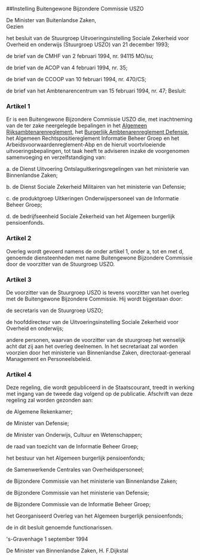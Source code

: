 <meta http-equiv='Content-Type' content='text/html; charset=utf-8' />

##Instelling Buitengewone Bijzondere Commissie USZO

De Minister van Buitenlandse Zaken,  
Gezien

het besluit van de Stuurgroep Uitvoeringsinstelling Sociale Zekerheid voor Overheid en onderwijs (Stuurgroep USZO) van 21 december 1993;  

de brief van de CMHF van 2 februari 1994, nr. 94115 MO/su;  

de brief van de ACOP van 4 februari 1994, nr. 35;  

de brief van de CCOOP van 10 februari 1994, nr. 470/CS;  

de brief van het Ambtenarencentrum van 15 februari 1994, nr. 47;     Besluit:    

### Artikel  1  

Er is een Buitengewone Bijzondere Commissie USZO die, met inachtneming van de ter zake neergelegde bepalingen in het [Algemeen Rijksambtenarenreglement](../../../../../../../AMvB/burgerlijk/ambtenarenreglement/defensie/BWBR0006040/README.md), het [Burgerlijk Ambtenarenreglement Defensie](../../../../../../../AMvB/burgerlijk/ambtenarenreglement/defensie/BWBR0006040/README.md), het Algemeen Rechtspositiereglement Informatie Beheer Groep en het Arbeidsvoorwaardenreglement-Abp en de hieruit voortvloeiende uitvoeringsbepalingen, tot taak heeft te adviseren inzake de voorgenomen samenvoeging en verzelfstandiging van: 

a. de Dienst Uitvoering Ontslaguitkeringsregelingen van het ministerie van Binnenlandse Zaken;  

b. de Dienst Sociale Zekerheid Militairen van het ministerie van Defensie;  

c. de produktgroep Uitkeringen Onderwijspersoneel van de Informatie Beheer Groep;  

d. de bedrijfseenheid Sociale Zekerheid van het Algemeen burgerlijk pensioenfonds.    

### Artikel  2  

Overleg wordt gevoerd namens de onder artikel 1, onder a, tot en met d, genoemde diensteenheden met name Buitengewone Bijzondere Commissie door de voorzitter van de Stuurgroep USZO.  

### Artikel  3  

De voorzitter van de Stuurgroep USZO is tevens voorzitter van het overleg met de Buitengewone Bijzondere Commissie. Hij wordt bijgestaan door: 

de secretaris van de Stuurgroep USZO;  

de hoofddirecteur van de Uitvoeringsinstelling Sociale Zekerheid voor Overheid en onderwijs;  

andere personen, waarvan de voorzitter van de stuurgroep het wenselijk acht dat zij aan het overleg deelnemen. In het secretariaat zal worden voorzien door het ministerie van Binnenlandse Zaken, directoraat-generaal Management en Personeelsbeleid.    

### Artikel  4  

Deze regeling, die wordt gepubliceerd in de Staatscourant, treedt in werking met ingang van de tweede dag volgend op de publicatie. Afschrift van deze regeling zal worden gezonden aan: 

de Algemene Rekenkamer;  

de Minister van Defensie;  

de Minister van Onderwijs, Cultuur en Wetenschappen;  

de raad van toezicht van de Informatie Beheer Groep;  

het bestuur van het Algemeen burgerlijk pensioenfonds;  

de Samenwerkende Centrales van Overheidspersoneel;  

de Bijzondere Commissie van het ministerie van Binnenlandse Zaken;  

de Bijzondere Commissie van het ministerie van Defensie;  

de Bijzondere Commissie van de Informatie Beheer Groep;  

het Georganiseerd Overleg van het Algemeen burgerlijk pensioenfonds;  

de in dit besluit genoemde functionarissen.    

's-Gravenhage 
1 september 1994    

De 
Minister van Binnenlandse Zaken, 
H. F.Dijkstal    
